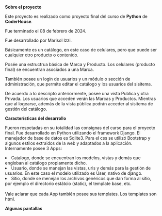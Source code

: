 <strong>Sobre el proyecto</strong>

<p>Este proyecto es realizado como proyecto final del curso de <strong>Python</strong> de <strong>CoderHouse</strong>.</p>
<p>Fue terminado el 08 de febrero de 2024.</p>
<p>Fue desarrollado por Marisol Izzi. </p>
<p>Básicamente es un catálogo, en este caso de celulares, pero que puede ser cualquier otro producto o contenido.</p>
Posée una estructrua básica de Marca y Producto. Los celulares (producto final) se encuentran asociados a una Marca.</p>
<p>También posee un login de usuarios y un módulo o sección de administración, que permite editar el catálogo y los usuarios del sisitema.</p>

<p>De acuerdo a lo descripto anteriormente, posee una vista Publica y otra Privada.
Los usuarios que acceden verán las Marcas y Productos. Mientras que al logearse, además de la vista pública podrán acceder al sisitema de gestión del catálogo.


<strong>Características del desarrollo</strong>

Fueron respetadas en su totalidad las consignas del curso para el proyecto final.
Fue desarrollado en Python utilizando el framework Django. El manejador de base de datos es Sqlite3.
Para el css se utilizó Bootstrap y algunos estilos extraidos de la web y adaptados a la aplicación.
Internamente posee 3 Apps:
 <li>Catalogo, donde se encuentran los modelos, vistas y demás que engloban al catálogo propiamente dicho.</li>
 <li>Usuario, donde se manejan las vistas, urls y demás para la gestión de usuarios. En este caso el modelo utilizado es User, nativo de django.</li>
 <li>Sitio, donde se menejan los archivos genéricos que dan forma al sitio, por ejemplo el directorio estátcio (static), el template base, etc.</li>
<br>
 Vale aclarar que cada App también posee sus templates. Los templates son html. 

 <strong>Algunas pantallas</strong>

 
